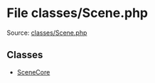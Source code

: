 File classes/Scene.php
=========

Source: [classes/Scene.php](https://github.com/PrestaShop/PrestaShop/blob/1.5.6.1/classes/Scene.php)


Classes
-------

* [SceneCore](class.SceneCore.md)

